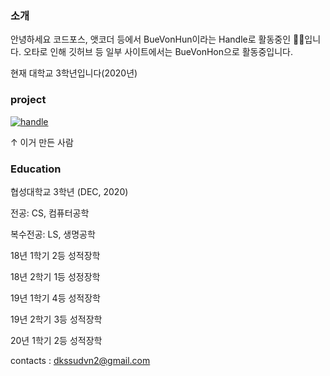 ### 소개
안녕하세요 코드포스, 앳코더 등에서 BueVonHun이라는 Handle로 활동중인 🎋🐼입니다.
오타로 인해 깃허브 등 일부 사이트에서는 BueVonHon으로 활동중입니다.

현재 대학교 3학년입니다(2020년)

### project
[![handle](http://uhs-alphabet.com/api/getSVG?stuID=20180647)](http://uhs-alphabet.com/)

↑ 이거 만든 사람

### Education
협성대학교 3학년 (DEC, 2020)

전공: CS, 컴퓨터공학

복수전공: LS, 생명공학

18년 1학기 2등 성적장학

18년 2학기 1등 성정장학

19년 1학기 4등 성적장학

19년 2학기 3등 성적장학

20년 1학기 2등 성적장학

contacts : dkssudvn2@gmail.com